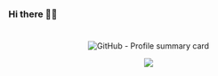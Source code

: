 ### Hi there 👋🏻
# 
<p align="center">
    <picture>
        <source 
            srcset="http://github-profile-summary-cards.vercel.app/api/cards/profile-details?username=mohammadzainabbas&theme=github_dark" 
            media="(prefers-color-scheme: dark)"
        >
    <img 
            src="http://github-profile-summary-cards.vercel.app/api/cards/profile-details?username=mohammadzainabbas&theme=github" 
            alt="GitHub - Profile summary card"
        >
    </picture>
</p>

<p align="center">
  <img src="https://github.com/rafaelbmateus/rafaelbmateus/blob/output/github-contribution-grid-snake.svg"/>
  <!-- <img src="https://github.com/mohammadzainabbas/mohammadzainabbas/blob/output/github-contribution-grid-snake.svg"/> -->
</p>

<!--
**mohammadzainabbas/mohammadzainabbas** is a ✨ _special_ ✨ repository because its `README.md` (this file) appears on your GitHub profile.

Here are some ideas to get you started:

- 🔭 I’m currently working on ...
- 🌱 I’m currently learning ...
- 👯 I’m looking to collaborate on ...
- 🤔 I’m looking for help with ...
- 💬 Ask me about ...
- 📫 How to reach me: ...
- 😄 Pronouns: ...
- ⚡ Fun fact: ...
-->
